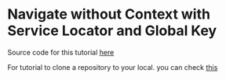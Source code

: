 # Navigate without Context with Service Locator and Global Key
Source code for this tutorial [here](https://www.google.com)

For tutorial to clone a repository to your local. you can check [this](https://docs.github.com/en/repositories/creating-and-managing-repositories/cloning-a-repository)
